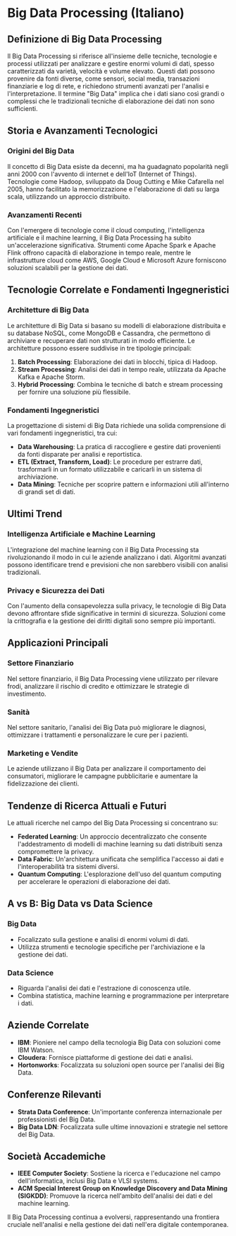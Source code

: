 # Big Data Processing (Italiano)

## Definizione di Big Data Processing

Il Big Data Processing si riferisce all'insieme delle tecniche, tecnologie e processi utilizzati per analizzare e gestire enormi volumi di dati, spesso caratterizzati da varietà, velocità e volume elevato. Questi dati possono provenire da fonti diverse, come sensori, social media, transazioni finanziarie e log di rete, e richiedono strumenti avanzati per l'analisi e l'interpretazione. Il termine "Big Data" implica che i dati siano così grandi o complessi che le tradizionali tecniche di elaborazione dei dati non sono sufficienti.

## Storia e Avanzamenti Tecnologici

### Origini del Big Data

Il concetto di Big Data esiste da decenni, ma ha guadagnato popolarità negli anni 2000 con l'avvento di internet e dell'IoT (Internet of Things). Tecnologie come Hadoop, sviluppato da Doug Cutting e Mike Cafarella nel 2005, hanno facilitato la memorizzazione e l'elaborazione di dati su larga scala, utilizzando un approccio distribuito.

### Avanzamenti Recenti

Con l'emergere di tecnologie come il cloud computing, l'intelligenza artificiale e il machine learning, il Big Data Processing ha subito un'accelerazione significativa. Strumenti come Apache Spark e Apache Flink offrono capacità di elaborazione in tempo reale, mentre le infrastrutture cloud come AWS, Google Cloud e Microsoft Azure forniscono soluzioni scalabili per la gestione dei dati.

## Tecnologie Correlate e Fondamenti Ingegneristici

### Architetture di Big Data

Le architetture di Big Data si basano su modelli di elaborazione distribuita e su database NoSQL, come MongoDB e Cassandra, che permettono di archiviare e recuperare dati non strutturati in modo efficiente. Le architetture possono essere suddivise in tre tipologie principali:

1. **Batch Processing**: Elaborazione dei dati in blocchi, tipica di Hadoop.
2. **Stream Processing**: Analisi dei dati in tempo reale, utilizzata da Apache Kafka e Apache Storm.
3. **Hybrid Processing**: Combina le tecniche di batch e stream processing per fornire una soluzione più flessibile.

### Fondamenti Ingegneristici

La progettazione di sistemi di Big Data richiede una solida comprensione di vari fondamenti ingegneristici, tra cui:

- **Data Warehousing**: La pratica di raccogliere e gestire dati provenienti da fonti disparate per analisi e reportistica.
- **ETL (Extract, Transform, Load)**: Le procedure per estrarre dati, trasformarli in un formato utilizzabile e caricarli in un sistema di archiviazione.
- **Data Mining**: Tecniche per scoprire pattern e informazioni utili all'interno di grandi set di dati.

## Ultimi Trend

### Intelligenza Artificiale e Machine Learning

L'integrazione del machine learning con il Big Data Processing sta rivoluzionando il modo in cui le aziende analizzano i dati. Algoritmi avanzati possono identificare trend e previsioni che non sarebbero visibili con analisi tradizionali.

### Privacy e Sicurezza dei Dati

Con l'aumento della consapevolezza sulla privacy, le tecnologie di Big Data devono affrontare sfide significative in termini di sicurezza. Soluzioni come la crittografia e la gestione dei diritti digitali sono sempre più importanti.

## Applicazioni Principali

### Settore Finanziario

Nel settore finanziario, il Big Data Processing viene utilizzato per rilevare frodi, analizzare il rischio di credito e ottimizzare le strategie di investimento.

### Sanità

Nel settore sanitario, l'analisi dei Big Data può migliorare le diagnosi, ottimizzare i trattamenti e personalizzare le cure per i pazienti.

### Marketing e Vendite

Le aziende utilizzano il Big Data per analizzare il comportamento dei consumatori, migliorare le campagne pubblicitarie e aumentare la fidelizzazione dei clienti.

## Tendenze di Ricerca Attuali e Futuri

Le attuali ricerche nel campo del Big Data Processing si concentrano su:

- **Federated Learning**: Un approccio decentralizzato che consente l'addestramento di modelli di machine learning su dati distribuiti senza compromettere la privacy.
- **Data Fabric**: Un'architettura unificata che semplifica l'accesso ai dati e l'interoperabilità tra sistemi diversi.
- **Quantum Computing**: L'esplorazione dell'uso del quantum computing per accelerare le operazioni di elaborazione dei dati.

## A vs B: Big Data vs Data Science

### Big Data

- Focalizzato sulla gestione e analisi di enormi volumi di dati.
- Utilizza strumenti e tecnologie specifiche per l'archiviazione e la gestione dei dati.

### Data Science

- Riguarda l'analisi dei dati e l'estrazione di conoscenza utile.
- Combina statistica, machine learning e programmazione per interpretare i dati.

## Aziende Correlate

- **IBM**: Pioniere nel campo della tecnologia Big Data con soluzioni come IBM Watson.
- **Cloudera**: Fornisce piattaforme di gestione dei dati e analisi.
- **Hortonworks**: Focalizzata su soluzioni open source per l'analisi dei Big Data.

## Conferenze Rilevanti

- **Strata Data Conference**: Un'importante conferenza internazionale per professionisti del Big Data.
- **Big Data LDN**: Focalizzata sulle ultime innovazioni e strategie nel settore del Big Data.

## Società Accademiche

- **IEEE Computer Society**: Sostiene la ricerca e l'educazione nel campo dell'informatica, inclusi Big Data e VLSI systems.
- **ACM Special Interest Group on Knowledge Discovery and Data Mining (SIGKDD)**: Promuove la ricerca nell'ambito dell'analisi dei dati e del machine learning.

Il Big Data Processing continua a evolversi, rappresentando una frontiera cruciale nell'analisi e nella gestione dei dati nell'era digitale contemporanea.